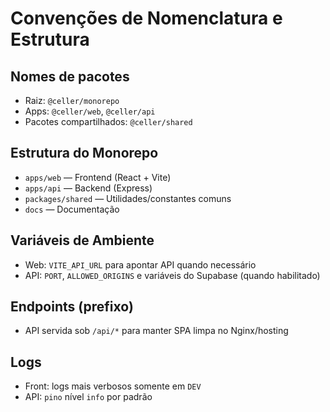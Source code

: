 # Convenções de Nomenclatura e Estrutura

## Nomes de pacotes
- Raiz: `@celler/monorepo`
- Apps: `@celler/web`, `@celler/api`
- Pacotes compartilhados: `@celler/shared`

## Estrutura do Monorepo
- `apps/web` — Frontend (React + Vite)
- `apps/api` — Backend (Express)
- `packages/shared` — Utilidades/constantes comuns
- `docs` — Documentação

## Variáveis de Ambiente
- Web: `VITE_API_URL` para apontar API quando necessário
- API: `PORT`, `ALLOWED_ORIGINS` e variáveis do Supabase (quando habilitado)

## Endpoints (prefixo)
- API servida sob `/api/*` para manter SPA limpa no Nginx/hosting

## Logs
- Front: logs mais verbosos somente em `DEV`
- API: `pino` nível `info` por padrão


